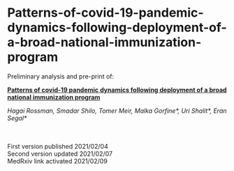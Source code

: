 # Patterns-of-covid-19-pandemic-dynamics-following-deployment-of-a-broad-national-immunization-program

Preliminary analysis and pre-print of:

**[Patterns of covid-19 pandemic dynamics following deployment of a broad national immunization program](https://www.medrxiv.org/content/10.1101/2021.02.08.21251325v1)**

_Hagai Rossman, Smadar Shilo, Tomer Meir, Malka Gorfine*, Uri Shalit*, Eran Segal*_

<br />
<br />
First version published 2021/02/04 
<br />
Second version updated 2021/02/07
<br />
MedRxiv link activated 2021/02/09
